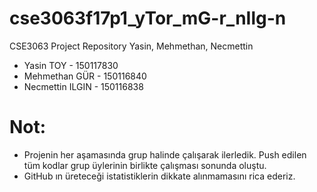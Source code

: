 # cse3063f17p1_yTor_mG-r_nIlg-n
CSE3063 Project Repository Yasin, Mehmethan, Necmettin


- Yasin TOY       -       150117830
- Mehmethan GÜR   -       150116840
- Necmettin ILGIN -       150116838

# Not: 

- Projenin her aşamasında grup halinde çalışarak ilerledik. Push edilen tüm kodlar grup üylerinin birlikte çalışması sonunda oluştu.
- GitHub ın üreteceği istatistiklerin dikkate alınmamasını rica ederiz. 
